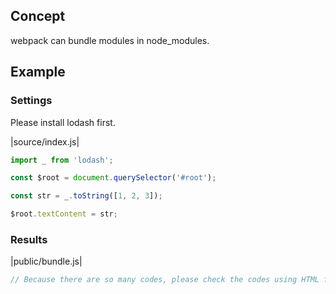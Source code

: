## Concept

webpack can bundle modules in node_modules.

## Example

### Settings

Please install lodash first.

|source/index.js|

```js
import _ from 'lodash';

const $root = document.querySelector('#root');

const str = _.toString([1, 2, 3]);

$root.textContent = str;
```

### Results

|public/bundle.js|

```js
// Because there are so many codes, please check the codes using HTML file.
```
